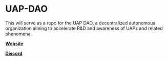 # UAP-DAO

This will serve as a repo for the UAP DAO, a decentralized autonomous organization aiming to accelerate R&D and
awareness of UAPs and related phenomena.

[**Website**](https://www.uapdao.org/)

[**Discord**](https://discord.gg/Y9UA98BC)
